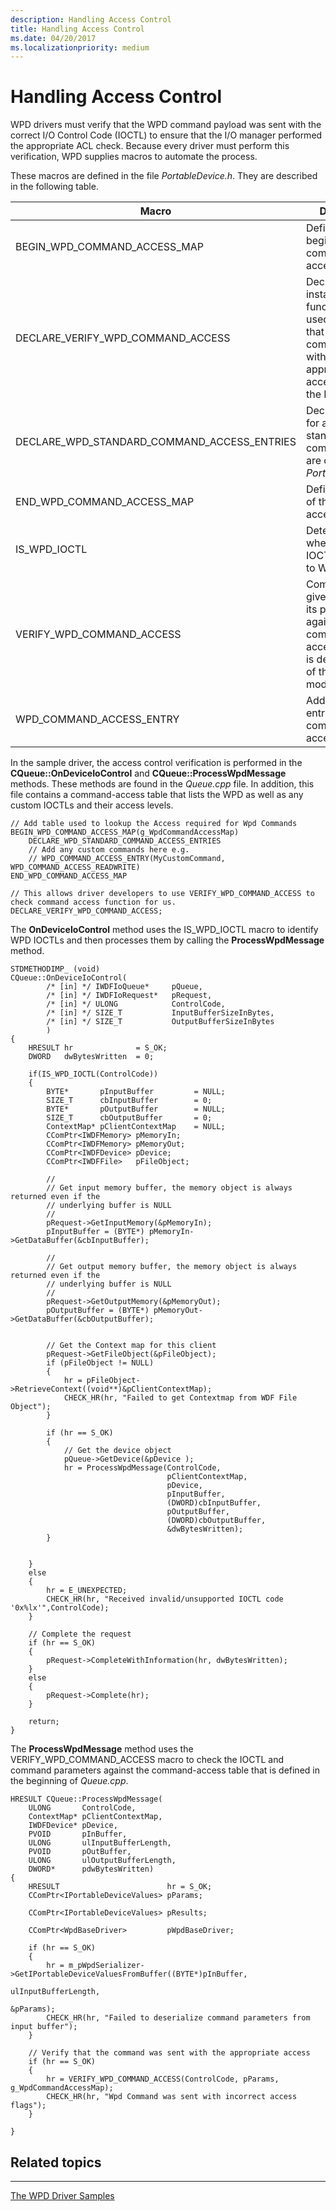 ```yaml
---
description: Handling Access Control
title: Handling Access Control
ms.date: 04/20/2017
ms.localizationpriority: medium
---
```


# Handling Access Control


WPD drivers must verify that the WPD command payload was sent with the correct I/O Control Code (IOCTL) to ensure that the I/O manager performed the appropriate ACL check. Because every driver must perform this verification, WPD supplies macros to automate the process.

These macros are defined in the file *PortableDevice.h*. They are described in the following table.

| Macro                                            | Description                                                                                                                                  |
|--------------------------------------------------|----------------------------------------------------------------------------------------------------------------------------------------------|
| BEGIN\_WPD\_COMMAND\_ACCESS\_MAP                 | Defines the beginning of the command-access table.                                                                                           |
| DECLARE\_VERIFY\_WPD\_COMMAND\_ACCESS            | Declares an instance of the function that is used to verify that a given WPD command is sent with the appropriate access flags in the IOCTL. |
| DECLARE\_WPD\_STANDARD\_COMMAND\_ACCESS\_ENTRIES | Declares entries for all the standard WPD commands that are contained in *PortableDevice.h*.                                                 |
| END\_WPD\_COMMAND\_ACCESS\_MAP                   | Defines the end of the command-access table.                                                                                                 |
| IS\_WPD\_IOCTL                                   | Determines whether a given IOCTL is specific to WPD.                                                                                         |
| VERIFY\_WPD\_COMMAND\_ACCESS                     | Compares a given IOCTL and its parameters against the command-access table that is defined in one of the driver modules.                     |
| WPD\_COMMAND\_ACCESS\_ENTRY                      | Adds a custom entry to the command-access table.                                                                                             |

 

In the sample driver, the access control verification is performed in the **CQueue::OnDeviceIoControl** and **CQueue::ProcessWpdMessage** methods. These methods are found in the *Queue.cpp* file. In addition, this file contains a command-access table that lists the WPD as well as any custom IOCTLs and their access levels.

```ManagedCPlusPlus
// Add table used to lookup the Access required for Wpd Commands
BEGIN_WPD_COMMAND_ACCESS_MAP(g_WpdCommandAccessMap)
    DECLARE_WPD_STANDARD_COMMAND_ACCESS_ENTRIES
    // Add any custom commands here e.g.
    // WPD_COMMAND_ACCESS_ENTRY(MyCustomCommand, WPD_COMMAND_ACCESS_READWRITE)
END_WPD_COMMAND_ACCESS_MAP

// This allows driver developers to use VERIFY_WPD_COMMAND_ACCESS to check command access function for us.
DECLARE_VERIFY_WPD_COMMAND_ACCESS;
```

The **OnDeviceIoControl** method uses the IS\_WPD\_IOCTL macro to identify WPD IOCTLs and then processes them by calling the **ProcessWpdMessage** method.

```ManagedCPlusPlus
STDMETHODIMP_ (void)
CQueue::OnDeviceIoControl(
        /* [in] */ IWDFIoQueue*     pQueue,
        /* [in] */ IWDFIoRequest*   pRequest,
        /* [in] */ ULONG            ControlCode,
        /* [in] */ SIZE_T           InputBufferSizeInBytes,
        /* [in] */ SIZE_T           OutputBufferSizeInBytes
        )
{
    HRESULT hr              = S_OK;
    DWORD   dwBytesWritten  = 0;

    if(IS_WPD_IOCTL(ControlCode))
    {
        BYTE*       pInputBuffer         = NULL;
        SIZE_T      cbInputBuffer        = 0;
        BYTE*       pOutputBuffer        = NULL;
        SIZE_T      cbOutputBuffer       = 0;
        ContextMap* pClientContextMap    = NULL;
        CComPtr<IWDFMemory> pMemoryIn;
        CComPtr<IWDFMemory> pMemoryOut;
        CComPtr<IWDFDevice> pDevice;
        CComPtr<IWDFFile>   pFileObject;

        //
        // Get input memory buffer, the memory object is always returned even if the
        // underlying buffer is NULL
        //
        pRequest->GetInputMemory(&pMemoryIn);
        pInputBuffer = (BYTE*) pMemoryIn->GetDataBuffer(&cbInputBuffer);

        //
        // Get output memory buffer, the memory object is always returned even if the
        // underlying buffer is NULL
        //
        pRequest->GetOutputMemory(&pMemoryOut);
        pOutputBuffer = (BYTE*) pMemoryOut->GetDataBuffer(&cbOutputBuffer);

        
        // Get the Context map for this client
        pRequest->GetFileObject(&pFileObject);
        if (pFileObject != NULL)
        {
            hr = pFileObject->RetrieveContext((void**)&pClientContextMap);
            CHECK_HR(hr, "Failed to get Contextmap from WDF File Object");
        }

        if (hr == S_OK)
        {
            // Get the device object
            pQueue->GetDevice(&pDevice );
            hr = ProcessWpdMessage(ControlCode,
                                   pClientContextMap,
                                   pDevice,
                                   pInputBuffer,
                                   (DWORD)cbInputBuffer,
                                   pOutputBuffer,
                                   (DWORD)cbOutputBuffer,
                                   &dwBytesWritten);
        }

   
    }
    else
    {
        hr = E_UNEXPECTED;
        CHECK_HR(hr, "Received invalid/unsupported IOCTL code '0x%lx'",ControlCode);
    }

    // Complete the request
    if (hr == S_OK)
    {
        pRequest->CompleteWithInformation(hr, dwBytesWritten);
    }
    else
    {
        pRequest->Complete(hr);
    }

    return;
}
```

The **ProcessWpdMessage** method uses the VERIFY\_WPD\_COMMAND\_ACCESS macro to check the IOCTL and command parameters against the command-access table that is defined in the beginning of *Queue.cpp*.

```ManagedCPlusPlus
HRESULT CQueue::ProcessWpdMessage(
    ULONG       ControlCode,
    ContextMap* pClientContextMap,
    IWDFDevice* pDevice,
    PVOID       pInBuffer,
    ULONG       ulInputBufferLength,
    PVOID       pOutBuffer,
    ULONG       ulOutputBufferLength,
    DWORD*      pdwBytesWritten)
{
    HRESULT                        hr = S_OK;
    CComPtr<IPortableDeviceValues> pParams;

    CComPtr<IPortableDeviceValues> pResults;

    CComPtr<WpdBaseDriver>         pWpdBaseDriver;

    if (hr == S_OK)
    {
        hr = m_pWpdSerializer->GetIPortableDeviceValuesFromBuffer((BYTE*)pInBuffer,
                                                                  ulInputBufferLength,
                                                                  &pParams);
        CHECK_HR(hr, "Failed to deserialize command parameters from input buffer");
    }

    // Verify that the command was sent with the appropriate access
    if (hr == S_OK)
    {
        hr = VERIFY_WPD_COMMAND_ACCESS(ControlCode, pParams, g_WpdCommandAccessMap);
        CHECK_HR(hr, "Wpd Command was sent with incorrect access flags");
    }

}
```

## <span id="related_topics"></span>Related topics


****
[The WPD Driver Samples](the-wpd-driver-samples.md)

 

 





